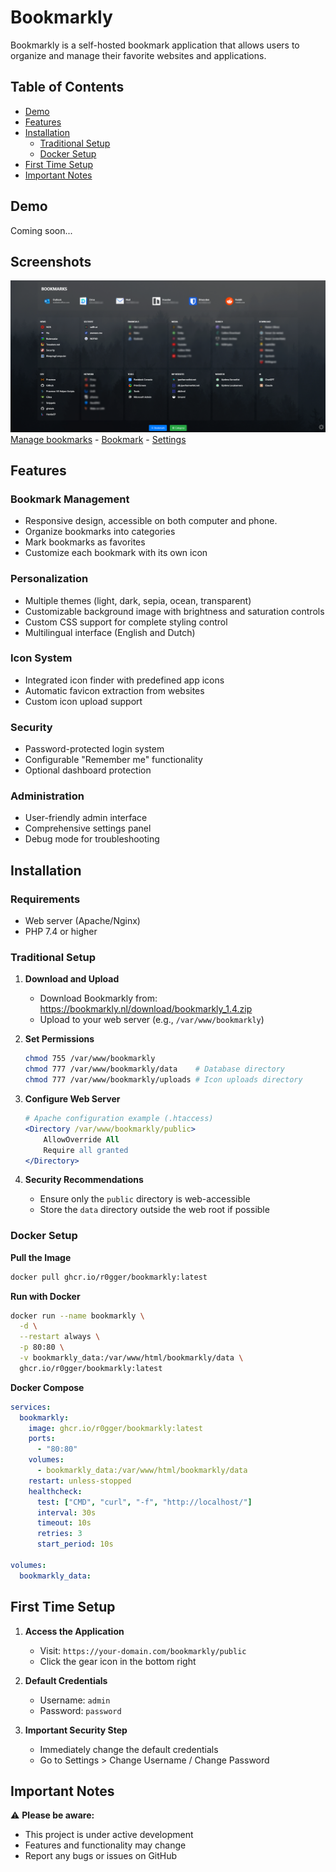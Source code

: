 # Bookmarkly

Bookmarkly is a self-hosted bookmark application that allows users to organize and manage their favorite websites and applications.

## Table of Contents
- [Demo](#demo)
- [Features](#features)
- [Installation](#installation)
  - [Traditional Setup](#traditional-setup)
  - [Docker Setup](#docker-setup)
- [First Time Setup](#first-time-setup)
- [Important Notes](#important-notes)

## Demo
Coming soon...

## Screenshots
![Frontpage](screenshots/1_frontpage.png)
[Manage bookmarks](screenshots/2_manage_bookmarks.png) - [Bookmark](screenshots/3_bookmark.png) - [Settings](screenshots/4_settings.png)
   

## Features

### Bookmark Management
- Responsive design, accessible on both computer and phone.
- Organize bookmarks into categories
- Mark bookmarks as favorites
- Customize each bookmark with its own icon

### Personalization
- Multiple themes (light, dark, sepia, ocean, transparent)
- Customizable background image with brightness and saturation controls
- Custom CSS support for complete styling control
- Multilingual interface (English and Dutch)

### Icon System
- Integrated icon finder with predefined app icons
- Automatic favicon extraction from websites
- Custom icon upload support

### Security
- Password-protected login system
- Configurable "Remember me" functionality
- Optional dashboard protection

### Administration
- User-friendly admin interface
- Comprehensive settings panel
- Debug mode for troubleshooting

## Installation

### Requirements
- Web server (Apache/Nginx)
- PHP 7.4 or higher

### Traditional Setup

1. **Download and Upload**
   - Download Bookmarkly from: https://bookmarkly.nl/download/bookmarkly_1.4.zip
   - Upload to your web server (e.g., `/var/www/bookmarkly`)

2. **Set Permissions**
   ```bash
   chmod 755 /var/www/bookmarkly
   chmod 777 /var/www/bookmarkly/data    # Database directory
   chmod 777 /var/www/bookmarkly/uploads # Icon uploads directory
   ```

3. **Configure Web Server**
   ```apache
   # Apache configuration example (.htaccess)
   <Directory /var/www/bookmarkly/public>
       AllowOverride All
       Require all granted
   </Directory>
   ```

4. **Security Recommendations**
   - Ensure only the `public` directory is web-accessible
   - Store the `data` directory outside the web root if possible

### Docker Setup

**Pull the Image**
```bash
docker pull ghcr.io/r0gger/bookmarkly:latest
```

**Run with Docker**
```bash
docker run --name bookmarkly \
  -d \
  --restart always \
  -p 80:80 \
  -v bookmarkly_data:/var/www/html/bookmarkly/data \
  ghcr.io/r0gger/bookmarkly:latest
```

**Docker Compose**
```yaml
services:
  bookmarkly:
    image: ghcr.io/r0gger/bookmarkly:latest
    ports:
      - "80:80"
    volumes:
      - bookmarkly_data:/var/www/html/bookmarkly/data
    restart: unless-stopped
    healthcheck:
      test: ["CMD", "curl", "-f", "http://localhost/"]
      interval: 30s
      timeout: 10s
      retries: 3
      start_period: 10s

volumes:
  bookmarkly_data:
```

## First Time Setup

1. **Access the Application**
   - Visit: `https://your-domain.com/bookmarkly/public`
   - Click the gear icon in the bottom right

2. **Default Credentials**
   - Username: `admin`
   - Password: `password`

3. **Important Security Step**
   - Immediately change the default credentials
   - Go to Settings > Change Username / Change Password

## Important Notes

⚠️ **Please be aware:**
- This project is under active development
- Features and functionality may change
- Report any bugs or issues on GitHub
